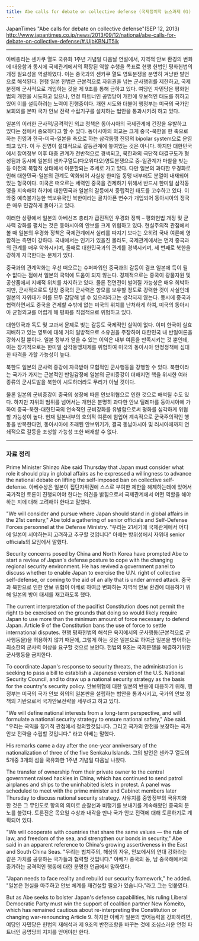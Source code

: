 ```yaml
---
title: Abe calls for debate on collective defense (국제정치학 뉴스과제 01)
---
```


JapanTimes "Abe calls for debate on collective defense"(SEP 12, 2013)
<http://www.japantimes.co.jp/news/2013/09/12/national/abe-calls-for-debate-on-collective-defense/#.UjbKBNJT5ik>

---

아베총리는 센카쿠 열도 국유화 1주년 기념일 다음날 연설에서, 지역적 안보 환경의 변화에 대응함과 동시에 국제관계에서의 확장된 역할 수행을 목표로 현행 헌법인 평화헌법의 개정 필요성을 역설하였다. 이는 중국과의 센카쿠 열도 영토분쟁을 분명히 겨냥한 발언으로 해석된다. 현행 일본 헌법은 근본적으로 자위권을 넘는 군사행위를 제한하고, 국제분쟁에 군사적으로 개입하는 것을 제 9조를 통해 금하고 있다. 여당인 자민당은 평화헌법의 개헌을 시도하고 있으나, 연정 파트너인 공명당이 개헌에 유보적인 태도를 취하고 있어 이를 설득하려는 노력이 진행중이다. 개헌 시도와 더불어 행정부는 미국의 국가안보회의를 본따 국가 안보 전략 수립기구를 설치하는 법안을 통과시키려 하고 있다.

일본의 이러한 군사적/공격적인 외교 정책은 동아시아의 국제관계에 긴장을 유발하고 있다는 점에서 중요하다고 할 수 있다. 동아시아의 외교는 크게 중국-북한을 한 축으로 하는 진영과 한국-미국-일본을 축으로 하는 삼각동맹 진영의 bipolar system으로 운영되고 있다. 이 두 진영이 절대적으로 갈등관계에 놓여있는 것은 아니다. 하지만 대한민국에서 참여정부 이후 대중 관계가 전반적으로 경색되고, 북한과의 극단적 대결구도가 형성됨과 동시에 일본의 센카쿠열도(다오위다오)영토분쟁으로 중-일관계가 마찰을 빚는 등 이전의 복합적 상태에서 이분할되는 추세로 가고 있다. 다만 일본의 과다한 우경화로 인해 대한민국-일본의 관계도 악화되어 사실상 한미일 동맹 내부에도 분열이 내재되어 있는 형국이다. 미국은 떠오르는 세력인 중국을 견제하기 위해서 반드시 한미일 삼각동맹을 지속해야 하기에 대한민국과 일본의 갈등에서 중립적인 태도를 고수하고 있다. 이 와중 예측불가능한 핵보유국인 북한이라는 골치아픈 변수가 개입되어 동아시아의 정국은 매우 민감하게 돌아가고 있다.

이러한 상황에서 일본의 아베신조 총리가 급진적인 우경화 정책 – 평화헌법 개정 및 군사력 강화를 펼치는 것은 동아시아의 안보를 크게 위협하고 있다. 현실주의적 관점에서 볼 때 일본의 우경화 정책은 국제관계에서 실리를 따지기 보다는 오히려 국내 여론에 영합하는 측면이 강하다. 국내에서는 인기가 있을진 몰라도, 국제관계에서는 먼저 중국과의 관계를 매우 악화시키며, 둘째로 대한민국과의 관계를 경색시키며, 세 번째로 북한을 강하게 자극한다는 문제가 있다.

중국과의 관계악화는 우선 떠오르는 슈퍼파워인 중국과의 갈등이 결코 일본에 득이 될 수 없다는 점에서 일본의 국익에 도움이 되지 않는다. 경제적으로는 중국이 광물자원 및 공산품에서 지배적 위치를 차지하고 있다. 물론 전면전이 벌어질 가능성은 매우 희박하지만, 군사적으로도 당장 중국의 군사력은 항모를 보유할 정도로 강력한 것이 사실인데 일본의 자위대가 이를 모두 감당해 낼 수 있으리라고는 생각되지 않는다. 동시에 중국과 협력하면서도 중국을 견제할 수밖에 없는 미국의 위치를 난처하게 하여, 미국의 동아시아 균형외교를 어렵게 해 평화를 직접적으로 위협하고 있다.

대한민국과 독도 및 교과서 문제로 빚는 갈등도 국제적인 실익이 없다. 이미 한국이 실효지배하고 있는 영토에 대해 거의 일방적으로 소유권을 주장하여 대한민국 내 반일여론을 강화시킬 뿐이다. 일본 정부가 얻을 수 있는 이익은 내부 여론을 만족시키는 것 뿐인데, 이는 장기적으로는 한미일 삼각동맹체제를 위협하여 미국의 동아시아 안정정책에 심대한 타격을 가할 가능성이 높다.

북한도 일본의 군사력 증강에 자극받아 모험적인 군사행동을 강행할 수 있다. 북한이라는 국가가 가지는 근본적인 반일감정에 일본의 군비증강이 더해지면 핵을 위시한 여러 종류의 군사도발을 북한이 시도하더라도 무리가 아닐 것이다.

물론 일본의 군비증강이 중국의 성장에 따른 안보위협으로 인한 것으로 해석될 수도 있다. 하지만 자위의 범위를 넘어서는 개헌은 분명히 과다한 안보 딜레마를 동아시아에 가하여 중국-북한-대한민국의 연속적인 군비강화를 유발함으로써 평화를 심각하게 위협할 가능성이 높다. 현재 일본내부의 호의적 여론에 힘입어 계속적으로 군국주의적인 행동을 반복한다면, 동아시아에 초래된 안보위기가, 결국 동남아시아 및 러시아에까지 연쇄적으로 갈등을 조성할 가능성 또한 배재할 수 없다.

---

### 자료 정리

Prime Minister Shinzo Abe said Thursday that Japan must consider what role it should play in global affairs as he expressed a willingness to advance the national debate on lifting the self-imposed ban on collective self-defense.
아베수상은 일본이 집단자위권에 스스로 부여한 제한을 해제하는데에 있어서 국가적인 토론이 진행되어야 한다는 의견을 밝힘으로서 국제관계에서 어떤 역할을 해야하는 지에 대해 고려해야 한다고 말했다.

"We will consider and pursue where Japan should stand in global affairs in the 21st century," Abe told a gathering of senior officials and Self-Defense Forces personnel at the Defense Ministry.
"우리는 21세기에 국제관계에서 어디에 일본이 서야하는지 고려하고 추구할 것입니다" 아베는 방위성에서 자위대 senior officials의 모임에서 말했다.

Security concerns posed by China and North Korea have prompted Abe to start a review of Japan's defense posture to cope with the changing regional security environment. He has revived a government panel to discuss whether to enable Japan to exercise the U.N. right of collective self-defense, or coming to the aid of an ally that is under armed attack.
중국과 북한으로 인한 안보 위협이 아베로 하여금 변화하는 지역적 안보 환경에 대응하기 위해 일본의 방어 태세를 재고하도록 했다.

The current interpretation of the pacifist Constitution does not permit the right to be exercised on the grounds that doing so would likely require Japan to use more than the minimum amount of force necessary to defend Japan. Article 9 of the Constitution bans the use of force to settle international disputes.
현행 평화헌법의 해석은 육지에서의 군사행동(근본적으로 군사행동을)을 허용하지 않기 때문에, 그렇게 하는 것은 일본으로 하여금 일본을 방어하는 최소한의 군사력 이상을 요구할 것으로 보인다. 헌법의 9조는 국제분쟁을 해결하기위한 군사행동을 금지한다.

To coordinate Japan's response to security threats, the administration is seeking to pass a bill to establish a Japanese version of the U.S. National Security Council, and to draw up a national security strategy as the basis for the country's security policy.
안보위협에 대한 일본의 반응에 대응하기 위해, 행정부는 미국의 국가 안보 회의의 일본판을 설립하는 법안을 통과시키고, 국가의 안보 정책의 기반으로서 국가안보전략을 세우려고 하고 있다.

"We will define national interests from a long-term perspective, and will formulate a national security strategy to ensure national safety," Abe said.
"우리는 국익을 장기적 관점에서 정의할것입니다. 그리고 국가의 안전을 보장하는 국가 안보 전략을 수립할 것입니다." 라고 아베는 말했다.

His remarks came a day after the one-year anniversary of the nationalization of three of the five Senkaku Islands.
그의 발언은 센카쿠 열도의 5개중 3개의 섬을 국유화한 1주년 기념일 다음날 나왔다.

The transfer of ownership from their private owner to the central government raised hackles in China, which has continued to send patrol airplanes and ships to the uninhabited islets in protest. A panel was scheduled to meet with the prime minister and Cabinet members later Thursday to discuss national security strategy.
사유지를 중앙정부의 국유지화 한 것은 그 무인도로 항의의 의미로 순찰선과 비행기를 보내기를 계속해왔던 중국의 분노를 불렀다. 토론진은 목요일 수상과 내각을 만나 국가 안보 전력에 대해 토론하기로 계획되어 있다.

"We will cooperate with countries that share the same values — the rule of law, and freedom of the sea, and strengthen our bonds in security," Abe said in an apparent reference to China's growing assertiveness in the East and South China Seas.
"우리는 법치주의, 해상의 자유, 안보에서의 연대 강화라는 같은 가치를 공유하는 국가들과 협력할 것입니다." 아베가 중국의 동, 남 중국해에서의 증가하는 공격적인 행동에 대한 분명한 언급에서 말하였다.

"Japan needs to face reality and rebuild our security framework," he added.
"일본은 현실을 마주하고 안보 체계를 재건설할 필요가 있습니다."라고 그는 덧붙였다.

But as Abe seeks to bolster Japan's defense capabilities, his ruling Liberal Democratic Party must win the support of coalition partner New Komeito, which has remained cautious about re-interpreting the Constitution or changing war-renouncing Article 9.
하지만 아베가 일본의 방어능력을 강화하려면, 여당인 자민당은 헌법의 재해석과 제 9조의 반전조항을 바꾸는 것에 조심스러운 연정 파트너인 공명당의 지지를 얻어야만 한다.
